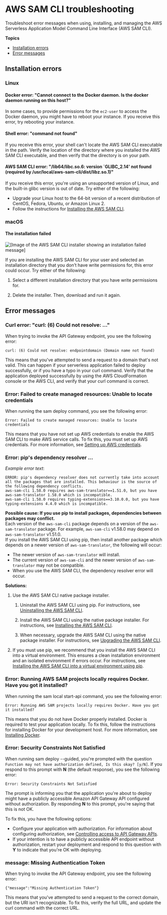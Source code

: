 # AWS SAM CLI troubleshooting<a name="sam-cli-troubleshooting"></a>

Troubleshoot error messages when using, installing, and managing the AWS Serverless Application Model Command Line Interface \(AWS SAM CLI\)\.

**Topics**
+ [Installation errors](#sam-cli-troubleshoot-install)
+ [Error messages](#sam-cli-troubleshoot-messages)

## Installation errors<a name="sam-cli-troubleshoot-install"></a>

### Linux<a name="sam-cli-troubleshoot-install-linux"></a>

#### Docker error: "Cannot connect to the Docker daemon\. Is the docker daemon running on this host?"<a name="serverless-sam-cli-install-linux-troubleshooting-docker-deamon"></a>

In some cases, to provide permissions for the `ec2-user` to access the Docker daemon, you might have to reboot your instance\. If you receive this error, try rebooting your instance\.

#### Shell error: "command not found"<a name="serverless-sam-cli-install-linux-troubleshooting-sam-cli-not-found"></a>

If you receive this error, your shell can't locate the AWS SAM CLI executable in the path\. Verify the location of the directory where you installed the AWS SAM CLI executable, and then verify that the directory is on your path\.

#### AWS SAM CLI error: "/lib64/libc\.so\.6: version `GLIBC\_2\.14' not found \(required by /usr/local/aws\-sam\-cli/dist/libz\.so\.1\)"<a name="serverless-sam-cli-install-linux-troubleshooting-sam-cli-missing-lib"></a>

If you receive this error, you're using an unsupported version of Linux, and the built\-in glibc version is out of date\. Try either of the following:
+ Upgrade your Linux host to the 64\-bit version of a recent distribution of CentOS, Fedora, Ubuntu, or Amazon Linux 2\.
+ Follow the instructions for [Installing the AWS SAM CLI](install-sam-cli.md)\.

### macOS<a name="sam-cli-troubleshoot-install-macos"></a>

#### The installation failed<a name="sam-cli-troubleshoot-install-macos-install-failed"></a>

![\[Image of the AWS SAM CLI installer showing an installation failed message\]](http://docs.aws.amazon.com/serverless-application-model/latest/developerguide/images/sam-cli-troubleshoot-install-macos-install-failed.jpg)

 If you are installing the AWS SAM CLI for your user and selected an installation directory that you don’t have write permissions for, this error could occur\. Try either of the following: 

1.  Select a different installation directory that you have write permissions for\. 

1.  Delete the installer\. Then, download and run it again\. 

## Error messages<a name="sam-cli-troubleshoot-messages"></a>

### Curl error: "curl: \(6\) Could not resolve: \.\.\."<a name="sam-cli-troubleshoot-messages-curl"></a>

When trying to invoke the API Gateway endpoint, you see the following error:

```
curl: (6) Could not resolve: endpointdomain (Domain name not found)
```

This means that you've attempted to send a request to a domain that's not valid\. This can happen if your serverless application failed to deploy successfully, or if you have a typo in your curl command\. Verify that the application deployed successfully by using the AWS CloudFormation console or the AWS CLI, and verify that your curl command is correct\.

### Error: Failed to create managed resources: Unable to locate credentials<a name="sam-cli-troubleshoot-messages-credentials"></a>

When running the sam deploy command, you see the following error:

```
Error: Failed to create managed resources: Unable to locate credentials
```

This means that you have not set up AWS credentials to enable the AWS SAM CLI to make AWS service calls\. To fix this, you must set up AWS credentials\. For more information, see [Setting up AWS credentials](serverless-getting-started-set-up-credentials.md)\.

### Error: pip's dependency resolver \.\.\.<a name="sam-cli-troubleshoot-messages-pip"></a>

*Example error text*:

```
ERROR: pip's dependency resolver does not currently take into account all the packages that are installed. This behaviour is the source of the following dependency conflicts. 
aws-sam-cli 1.58.0 requires aws-sam-translator==1.51.0, but you have aws-sam-translator 1.58.0 which is incompatible. 
aws-sam-cli 1.58.0 requires typing-extensions==3.10.0.0, but you have typing-extensions 4.4.0 which is incompatible.
```

**Possible cause: If you use pip to install packages, dependencies between packages may conflict\.**  
Each version of the `aws-sam-cli` package depends on a version of the `aws-sam-translator` package\. For example, `aws-sam-cli` v1\.58\.0 may depend on `aws-sam-translator` v1\.51\.0\.  
If you install the AWS SAM CLI using pip, then install another package which depends on a newer version of `aws-sam-translator`, the following will occur:  
+ The newer version of `aws-sam-translator` will install\.
+ The current version of `aws-sam-cli` and the newer version of `aws-sam-translator` may not be compatible\.
+ When you use the AWS SAM CLI, the dependency resolver error will occur\.

**Solutions:**

1. Use the AWS SAM CLI native package installer\.

   1. Uninstall the AWS SAM CLI using pip\. For instructions, see [Uninstalling the AWS SAM CLI](manage-sam-cli-versions.md#manage-sam-cli-versions-uninstall)\.

   1. Install the AWS SAM CLI using the native package installer\. For instructions, see [Installing the AWS SAM CLI](install-sam-cli.md)\.

   1. When necessary, upgrade the AWS SAM CLI using the native package installer\. For instructions, see [Upgrading the AWS SAM CLI](manage-sam-cli-versions.md#manage-sam-cli-versions-upgrade)\.

1. If you must use pip, we recommend that you install the AWS SAM CLI into a virtual environment\. This ensures a clean installation environment and an isolated environment if errors occur\. For instructions, see [Installing the AWS SAM CLI into a virtual environment using pip](manage-sam-cli-versions.md#manage-sam-cli-versions-install-virtual)\.

### Error: Running AWS SAM projects locally requires Docker\. Have you got it installed?<a name="sam-cli-troubleshoot-messages-docker"></a>

When running the sam local start\-api command, you see the following error:

```
Error: Running AWS SAM projects locally requires Docker. Have you got it installed?
```

This means that you do not have Docker properly installed\. Docker is required to test your application locally\. To fix this, follow the instructions for installing Docker for your development host\. For more information, see [Installing Docker](install-docker.md)\.

### Error: Security Constraints Not Satisfied<a name="sam-cli-troubleshoot-messages-security-constraints"></a>

When running sam deploy \-\-guided, you're prompted with the question `Function may not have authorization defined, Is this okay? [y/N]`\. If you respond to this prompt with **N** \(the default response\), you see the following error:

```
Error: Security Constraints Not Satisfied
```

The prompt is informing you that the application you're about to deploy might have a publicly accessible Amazon API Gateway API configured without authorization\. By responding **N** to this prompt, you're saying that this is not OK\.

To fix this, you have the following options:
+ Configure your application with authorization\. For information about configuring authorization, see [Controlling access to API Gateway APIs](serverless-controlling-access-to-apis.md)\.
+ If your intention is to have a publicly accessible API endpoint without authorization, restart your deployment and respond to this question with **Y** to indicate that you're OK with deploying\.

### message: Missing Authentication Token<a name="sam-cli-troubleshoot-messages-auth-token"></a>

When trying to invoke the API Gateway endpoint, you see the following error:

```
{"message":"Missing Authentication Token"}
```

This means that you've attempted to send a request to the correct domain, but the URI isn't recognizable\. To fix this, verify the full URL, and update the curl command with the correct URL\.